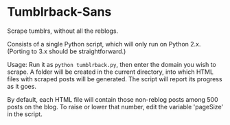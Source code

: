 Tumblrback-Sans
===============

Scrape tumblrs, without all the reblogs.

Consists of a single Python script, which will only run on Python 2.x. (Porting to 3.x should be straightforward.)

Usage: Run it as `python tumblrback.py`, then enter the domain you wish to scrape. A folder will be created in the current directory, into which HTML files with scraped posts will be generated. The script will report its progress as it goes.

By default, each HTML file will contain those non-reblog posts among 500 posts on the blog. To raise or lower that number, edit the variable 'pageSize' in the script.

